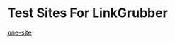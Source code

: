 # Test Sites For LinkGrubber


[one-site]("https://billdonner.github.io/LinkGrubber/examples/one-site")
